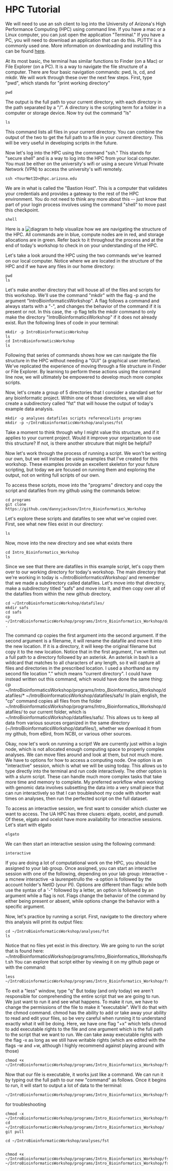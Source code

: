 # HPC Tutorial

We will need to use an ssh client to log into the University of Arizona's High Performance Computing (HPC) using command line. If you have a mac or a Linux computer, you can just open the application "Terminal." If you have a PC, you will need to download an application that can do this. PUTTY is a commonly used one. More information on downloading and installing this can be found [here](https://hpcdocs.hpc.arizona.edu/registration_and_access/system_access/#command-line-access).

At its most basic, the terminal has similar functions to Finder (on a Mac) or File Explorer (on a PC). It is a way to navigate the file structure of a computer. There are four basic navigation commands: pwd, ls, cd, and mkdir. We will work through these over the next few steps. First, type "pwd", which stands for "print working directory"
```
pwd
```
The output is the full path to your current directory, with each directory in the path separated by a "/". A directory is the scripting term for a folder in a computer or storage device. Now try out the command "ls"
```
ls
```
This command lists all files in your current directory. You can combine the output of the two to get the full path to a file in your current directory. This will be very useful in developing scripts in the future.

Now let's log into the HPC using the command "ssh." This stands for "secure shell" and is a way to log into the HPC from your local computer. You must be either on the university's wifi or using a secure Virtual Private Network (VPN) to access the university's wifi remotely.
```
ssh <YourNetID>@hpc.arizona.edu
```
We are in what is called the "Bastion Host". This is a computer that validates your credentials and provides a gateway to the rest of the HPC environment. You do not need to think any more about this -- just know that part of your login process involves using the command "shell" to move past this checkpoint.
```
shell
```
Here is a ![diagram](https://github.com/dannyjackson/Intro_Bioinformatics_Workshop/blob/main/HPC_Structure.png)
 to help visualize how we are navigating the structure of the HPC. All commands are in blue, compute nodes are in red, and storage allocations are in green. Refer back to it throughout the process and at the end of today's workshop to check in on your understanding of the HPC.

Let's take a look around the HPC using the two commands we've learned on our local computer. Notice where we are located in the structure of the HPC and if we have any files in our home directory:
```
pwd
ls
```
Let's make another directory that will house all of the files and scripts for this workshop. We'll use the command "mkdir" with the flag -p and the argument "IntroBioinformaticsWorkshop". A flag follows a command and always starts with a "-", and changes the behavior of the command if it is present or not. In this case, the -p flag tells the mkdir command to only make the directory "IntroBioinformaticsWorkshop" if it does not already exist. Run the following lines of code in your terminal:
```
mkdir -p IntroBioinformaticsWorkshop
ls
cd IntroBioinformaticsWorkshop
ls
```
Following that series of commands shows how we can navigate the file structure in the HPC without needing a "GUI" (a graphical user interface). We've replicated the experience of moving through a file structure in Finder or File Explorer. By learning to perform these actions using the command line now, we will ultimately be empowered to develop much more complex scripts.

Now, let's create a group of 5 directories that I consider a standard set for any bioinformatic project. Within one of those directories, we will also create a subdirectory called "fst" that will house the output of today's example data analysis.
```
mkdir -p analyses datafiles scripts referencelists programs
mkdir -p ~/IntroBioinformaticsWorkshop/analyses/fst
```
Take a moment to think through why I might value this structure, and if it applies to your current project. Would it improve your organization to use this structure? If not, is there another strcuture that might be helpful?

Now let's work through the process of running a script. We won't be writing our own, but we will instead be using examples that I've created for this workshop. These examples provide an excellent skeleton for your future scripting, but today we are focused on running them and exploring the output, not on writing full scripts of our own.

To access these scripts, move into the "programs" directory and copy the script and datafiles from my github using the commands below:
```
cd programs
git clone https://github.com/dannyjackson/Intro_Bioinformatics_Workshop
```
Let's explore these scripts and datafiles to see what we've copied over. First, see what new files exist in our directory:
```
ls
```
Now, move into the new directory and see what exists there
```
cd Intro_Bioinformatics_Workshop
ls
```
Since we see that there are datafiles in this example script, let's copy them over to our working directory for today's workshop. The main directory that we're working in today is ~/IntroBioinformaticsWorkshop/ and remember that we made a subdirectory called datafiles. Let's move into that directory, make a subdirectory titled "safs" and move into it, and then copy over all of the datafiles from within the new github directory.
```
cd ~/IntroBioinformaticsWorkshop/datafiles/
mkdir safs
cd safs
cp ~/IntroBioinformaticsWorkshop/programs/Intro_Bioinformatics_Workshop/datafiles/* .
```
The command cp copies the first argument into the second argument. If the second argument is a filename, it will rename the datafile and move it into the new location. If it is a directory, it will keep the original filename but copy it to the new location. 
Notice that in the first argument, I've written out a full path to a directory followed by an asterisk. An asterisk in bash is a wildcard that matches to all characters of any length, so it will capture all files and directories in the prescribed location. 
I used a shorthand as my second file location "." which means "current directory". I could have instead written out this command, which would have done the same thing: cp ~/IntroBioinformaticsWorkshop/programs/Intro_Bioinformatics_Workshop/datafiles/* ~/IntroBioinformaticsWorkshop/datafiles/safs/
In plain english, the "cp" command copies all files from the folder ~/IntroBioinformaticsWorkshop/programs/Intro_Bioinformatics_Workshop/datafiles/ to our current folder, which is ~/IntroBioinformaticsWorkshop/datafiles/safs/. This allows us to keep all data from various sources organized in the same directory (~/IntroBioinformaticsWorkshop/datafiles/), whether we download it from my github, from eBird, from NCBI, or various other sources.

Okay, now let's work on running a script! We are currently just within a login node, which is not allocated enough computing space to properly complex analyses. We can move files around and look at them, but not much more. 
We have to options for how to access a computing node. One option is an "interactive" session, which is what we will be using today. This allows us to type directly into the terminal and run code interactively. The other option is with a slurm script. These can handle much more complex tasks that take more time and memory to complete. My preferred workflow when working with genomic data involves subsetting the data into a very small piece that can run interactively so that I can troubleshoot my code with shorter wait times on analyses, then run the perfected script on the full dataset.

To access an interactive session, we first want to consider which cluster we want to access. The UA HPC has three clusers: elgato, ocelot, and puma9. Of these, elgato and ocelot have more availability for interactive sessions. Let's start with elgato
```
elgato
```
We can then start an interactive session using the following command:
```
interactive
```
If you are doing a lot of computational work on the HPC, you should be assigned to your lab group. Once assigned, you can start an interactive session with one of the following, depending on your lab group:
interactive -a mcnew
interactive -a laurenpetrullo
the -a option is followed by the account holder's NetID (your PI). Options are different than flags: while both use the syntax of a '-" followed by a letter, an option is followed by an argument while a flag is not. Flags change the behavior of the command by either being present or absent, while options change the behavior with a specific argument.

Now, let's practice by running a script. First, navigate to the directory where this analysis will print its output files:
```
cd ~/IntroBioinformaticsWorkshop/analyses/fst
ls
```
Notice that no files yet exist in this directory. We are going to run the script that is found here:
~/IntroBioinformaticsWorkshop/programs/Intro_Bioinformatics_Workshop/fst.sh
You can explore that script either by viewing it on my github page or with the command:
```
less ~/IntroBioinformaticsWorkshop/programs/Intro_Bioinformatics_Workshop/fst.sh
```
To exit a "less" window, type "q"
But today (and only today) we aren't responsible for comprehending the entire script that we are going to run. We just want to run it and see what happens. To make it run, we have to change the permissions of the file to make it "executable". We'll do that with the chmod command. chmod has the ability to add or take away your ability to read and edit your files, so be very careful when running it to understand exactly what it will be doing. 
Here, we have one flag "+x" which tells chmod to add executable rights to the file and one argument which is the full path to the script that we want to run. We can take away executable rights with the flag -x as long as we still have writable rights (which are edited with the flags -w and +w, although I highly recommend against playing around with those)
```
chmod +x ~/IntroBioinformaticsWorkshop/programs/Intro_Bioinformatics_Workshop/fst.sh
```
Now that our file is executable, it works just like a command. We can run it by typing out the full path to our new "command" as follows. Once it begins to run, it will start to output a lot of data to the terminal:
```
~/IntroBioinformaticsWorkshop/programs/Intro_Bioinformatics_Workshop/fst.sh
```



for troubleshooting
```
chmod -x ~/IntroBioinformaticsWorkshop/programs/Intro_Bioinformatics_Workshop/fst.sh
cd ~/IntroBioinformaticsWorkshop/programs/Intro_Bioinformatics_Workshop/
git pull 

cd ~/IntroBioinformaticsWorkshop/analyses/fst


chmod +x ~/IntroBioinformaticsWorkshop/programs/Intro_Bioinformatics_Workshop/fst.sh
~/IntroBioinformaticsWorkshop/programs/Intro_Bioinformatics_Workshop/fst.sh
```
